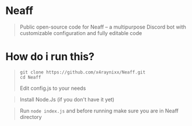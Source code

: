 # Neaff

> Public open-source code for Neaff – a multipurpose Discord bot with customizable configuration and fully editable code


# How do i run this?

> ```
> git clone https://github.com/x4raynixx/Neaff.git
> cd Neaff
> ```
> Edit config.js to your needs

> Install Node.Js (if you don't have it yet)

> Run `node index.js` and before running make sure you are in Neaff directory
